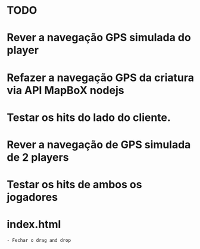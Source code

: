 # TODO

# Rever a navegação GPS simulada do player
# Refazer a navegação GPS da criatura via API MapBoX nodejs
# Testar os hits do lado do cliente.

# Rever a navegação de GPS simulada de 2 players
# Testar os hits de ambos os jogadores

# index.html
    - Fechar o drag and drop